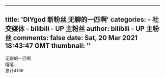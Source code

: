 
---
title: 'DIYgod 新粉丝 无聊的一匹啊'
categories: 
    - 社交媒体
    - bilibili - UP 主粉丝
author: bilibili - UP 主粉丝
comments: false
date: Sat, 20 Mar 2021 18:43:47 GMT
thumbnail: ''
---

<div>   
无聊的一匹啊<br>嘻嘻<br>总计4139  
</div>
            